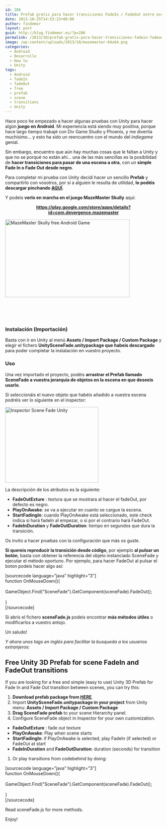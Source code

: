 ```yaml
---
id: 286
title: Prefab gratis para hacer transiciones FadeIn / FadeOut entre escenas en Unity 3D
date: 2013-10-25T14:53:23+00:00
author: findemor
layout: post
guid: http://blog.findemor.es/?p=286
permalink: /2013/10/prefab-gratis-para-hacer-transiciones-fadein-fadeout-entre-escenas-en-unity-3d/
image: /wp-content/uploads/2013/10/mazemaster-64x64.png
categories:
  - Android
  - Desarrollo
  - How to
  - Unity
tags:
  - Android
  - fadeIn
  - fadeOut
  - free
  - prefab
  - scene
  - transitions
  - Unity
---
```

Hace poco he empezado a hacer algunas pruebas con Unity para hacer algún **juego en Android**. Mi experiencia está siendo muy positiva, porque hace largo tiempo trabajé con Div Game Studio y Phoenix, y me divertía muchísimo&#8230; y esto ha sido un reencuentro con el mundo del _indiegame_ genial.

Sin embargo, encuentro que aún hay muchas cosas que le faltan a Unity y que no se porqué no están ahí&#8230; una de las más sencillas es la posibilidad de **hacer transiciones para pasar de una escena a otra**, con un **simple Fade In o Fade Out desde negro**.

<!--more-->

Para completar mi prueba con Unity decidí hacer un sencillo **Prefab** y compartirlo con vosotros, por si a alguien le resulta de utilidad, **lo podéis descargar pinchando [AQUÍ](http://www.findemor.es/resources/downloads/UnitySceneFade.unitypackage "Findemor Unity FadeIn prefab")**.

Y podeis **verlo en marcha en el juego MazeMaster Skully** aquí:

<p style="text-align: center;">
  <strong><a title="Maze Master Skully free Android game" href="https://play.google.com/store/apps/details?id=com.devergence.mazemaster" target="_blank">https://play.google.com/store/apps/details?id=com.devergence.mazemaster</a></strong>
</p>

<div style="height: 320px;">
  <a style="float: left;" href="https://play.google.com/store/apps/details?id=com.devergence.mazemaster"><img class="size-medium wp-image-298" title="MazeMaster Skully free Android Game" alt="MazeMaster Skully free Android Game" src="http://blog.findemor.es/wp-content/uploads/2013/10/2013-10-22-21.57.46-300x168.png" width="400" height="250" /></a>
</div>

### Instalación (Importación)

Basta con ir en Unity al menú **Assets / Import Package / Custom Package** y elegir el fichero **UnitySceneFade.unitypackage que habeis descargado** para poder completar la instalación en vuestro proyecto.

### Uso

Una vez importado el proyecto, podéis **arrastrar el Prefab llamado SceneFade a vuestra jerarquía de objetos en la escena en que deseeis usarlo**.

Si seleccionáis el nuevo objeto que habéis añadido a vuestra escena podréis ver lo siguiente en el inspector:

[<img class="aligncenter size-medium wp-image-291" title="Inspector Scene Fade Unity" alt="Inspector Scene Fade Unity" src="http://blog.findemor.es/wp-content/uploads/2013/10/InspectorSceneFadeUnity-300x243.jpg" width="300" height="243" />](http://blog.findemor.es/wp-content/uploads/2013/10/InspectorSceneFadeUnity.jpg)

La descripción de los atributos es la siguiente:

  * **FadeOutExture** : textura que se mostrara al hacer el fadeOut, por defecto es negro.
  * **PlayOnAwake**: se va a ejecutar en cuanto se cargue la escena.
  * **StartFadingIn**: cuando PlayOnAwake está seleccionado, este check indica si hará fadeIn al empezar, o si por el contrario hará FadeOut.
  * **FadeInDuration** y **FadeOutDuration**: tiempo en segundos que dura la transición.

Os invito a hacer pruebas con la configuración que más os guste.

**Si quereis reproducir la transición desde código**, por ejemplo **al pulsar un botón**, basta con obtener la referencia del objeto instanciado SceneFade y ejecutar el método oportuno. Por ejemplo, para hacer FadeOut al pulsar el boton podeis hacer algo así:

[sourcecode language=&#8221;java&#8221; highlight=&#8221;3&#8243;]<br />function OnMouseDown(){<br /><br />GameObject.Find("SceneFade").GetComponent(sceneFade).FadeOut();<br /><br />}<br />[/sourcecode]

Si abrís el fichero **sceneFade.js** podeis encontrar **más métodos útiles** o modificarlos a vuestro antojo.

Un saludo!

_Y ahora unos tags en inglés para facilitar la busqueda a los usuarios extranjeros:_

## Free Unity 3D Prefab for scene FadeIn and FadeOut transitions

If you are looking for a free and simple (easy to use) Unity 3D Prefab for Fade In and Fade Out transition between scenes, you can try this:

  1. **Download prefab package from [HERE](http://www.findemor.es/resources/downloads/UnitySceneFade.unitypackage "Findemor Unity FadeIn prefab")**.
  2. Import **UnitySceneFade.unitypackage in your project** from Unity menu: **Assets / Import Package / Custom Package**
  3. **Drag SceneFade prefab** to your scene Hierarchy panel.
  4. Configure SceneFade object in Inspector for your own customization.

  * **FadeOutExture** : fade out texture
  * **PlayOnAwake**: Play when scene starts
  * **StartFadingIn**: if PlayOnAwake is selected, play FadeIn (if selected) or FadeOut at start
  * **FadeInDuration** and **FadeOutDuration**: duration (seconds) for transition

  1. Or play transitions from codebehind by doing:

[sourcecode language=&#8221;java&#8221; highlight=&#8221;3&#8243;]<br />function OnMouseDown(){<br /><br />GameObject.Find("SceneFade").GetComponent(sceneFade).FadeOut();<br /><br />}<br />[/sourcecode]

Read sceneFade.js for more methods.

Enjoy!
